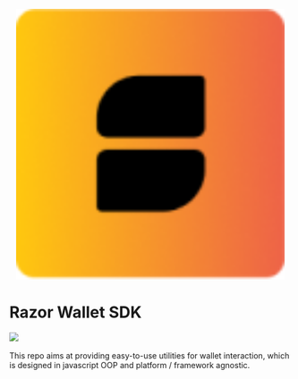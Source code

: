 <p align="center">
  <a href="https://razorwallet.xyz">
    <img width="480" src="/assets/logo.png"/>
  </a>
</p>

# Razor Wallet SDK

<a href="https://github.com/aptos-labs/wallet-standard">
  <img src="https://badgen.net/badge/wallet-standard/supported/green" />
</a>

This repo aims at providing easy-to-use utilities for wallet interaction, which is designed in javascript OOP and platform / framework agnostic.
